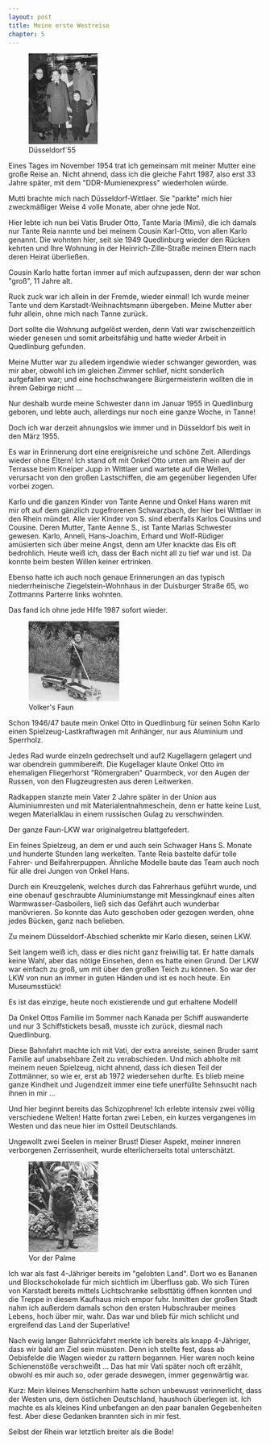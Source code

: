 ```yaml
---  
layout: post
title: Meine erste Westreise
chapter: 5
---  
```




<figure class="right"><a href="/bilder/010.jpg" title="Klicken f&uuml;r Grossansicht" rel="facebox"><img title="Du&#x308;sseldorf&#xb4;55" src="/bilder/thumb-010.png"></a><figcaption>Du&#x308;sseldorf&#xb4;55</figcaption></figure>
 Eines Tages im November 1954 trat ich gemeinsam mit meiner Mutter eine
große Reise an. Nicht ahnend, dass ich die gleiche Fahrt 1987, also erst 33
Jahre später, mit dem "DDR-Mumienexpress" wiederholen würde.

Mutti brachte mich nach Düsseldorf-Wittlaer. Sie "parkte" mich hier
zweckmäßiger Weise 4 volle Monate, aber ohne jede Not.

Hier lebte ich nun bei Vatis Bruder Otto, Tante Maria (Mimi), die ich damals
nur Tante Reia nannte und bei meinem Cousin Karl-Otto, von allen Karlo
genannt. Die wohnten hier, seit sie 1949 Quedlinburg wieder den Rücken kehrten
und Ihre Wohnung in der Heinrich-Zille-Straße meinen Eltern nach deren Heirat
überließen.

Cousin Karlo hatte fortan immer auf mich aufzupassen, denn der war schon
"groß", 11 Jahre alt.

Ruck zuck war ich allein in der Fremde, wieder einmal! Ich wurde meiner Tante
und dem Karstadt-Weihnachtsmann übergeben. Meine Mutter aber fuhr allein, ohne
mich nach Tanne zurück.

Dort sollte die Wohnung aufgelöst werden, denn Vati war zwischenzeitlich
wieder genesen und somit arbeitsfähig und hatte wieder Arbeit in Quedlinburg
gefunden.

Meine Mutter war zu alledem irgendwie wieder schwanger geworden, was mir aber,
obwohl ich im gleichen Zimmer schlief, nicht sonderlich aufgefallen war; und
eine hochschwangere Bürgermeisterin wollten die in ihrem Gebirge nicht …

Nur deshalb wurde meine Schwester dann im Januar 1955 in Quedlinburg geboren,
und lebte auch, allerdings nur noch eine ganze Woche, in Tanne!

Doch ich war derzeit ahnungslos wie immer und in Düsseldorf bis weit in den
März 1955.

Es war in Erinnerung dort eine ereignisreiche und schöne Zeit. Allerdings
wieder ohne Eltern! Ich stand oft mit Onkel Otto unten am Rhein auf der
Terrasse beim Kneiper Jupp in Wittlaer und wartete auf die Wellen, verursacht
von den großen Lastschiffen, die am gegenüber liegenden Ufer vorbei zogen.

Karlo und die ganzen Kinder von Tante Aenne und Onkel Hans waren mit mir oft
auf dem gänzlich zugefrorenen Schwarzbach, der hier bei Wittlaer in den Rhein
mündet. Alle vier Kinder von S. sind ebenfalls Karlos Cousins und Cousine.
Deren Mutter, Tante Aenne S., ist Tante Marias Schwester gewesen. Karlo,
Anneli, Hans-Joachim, Erhard und Wolf-Rüdiger amüsierten sich über meine
Angst, denn am Ufer knackte das Eis oft bedrohlich. Heute weiß ich, dass der
Bach nicht all zu tief war und ist. Da konnte beim besten Willen keiner
ertrinken.

Ebenso hatte ich auch noch genaue Erinnerungen an das typisch niederrheinische
Ziegelstein-Wohnhaus in der Duisburger Straße 65, wo Zottmanns Parterre links
wohnten.

Das fand ich ohne jede Hilfe 1987 sofort wieder.

<figure class="left"><a href="/bilder/011.jpg" title="Klicken f&uuml;r Grossansicht" rel="facebox"><img title="Volker&#x27;s Faun" src="/bilder/thumb-011.png"></a><figcaption>Volker&#x27;s Faun</figcaption></figure>
 Schon 1946/47 baute mein Onkel Otto in Quedlinburg für seinen Sohn
Karlo einen Spielzeug-Lastkraftwagen mit Anhänger, nur aus Aluminium und
Sperrholz.

Jedes Rad wurde einzeln gedrechselt und auf2 Kugellagern gelagert und war
obendrein gummibereift. Die Kugellager klaute Onkel Otto im ehemaligen
Fliegerhorst "Römergraben" Quarmbeck, vor den Augen der Russen, von den
Flugzeugresten aus deren Leitwerken.

Radkappen stanzte mein Vater 2 Jahre später in der Union aus Aluminiumresten
und mit Materialentnahmeschein, denn er hatte keine Lust, wegen Materialklau
in einem russischen Gulag zu verschwinden.

Der ganze Faun-LKW war originalgetreu blattgefedert.

Ein feines Spielzeug, an dem er und auch sein Schwager Hans S. Monate und
hunderte Stunden lang werkelten. Tante Reia bastelte dafür tolle Fahrer- und
Beifahrerpuppen. Ähnliche Modelle baute das Team auch noch für alle drei
Jungen von Onkel Hans.

Durch ein Kreuzgelenk, welches durch das Fahrerhaus geführt wurde, und eine
obenauf geschraubte Aluminiumstange mit Messingknauf eines alten
Warmwasser-Gasboilers, ließ sich das Gefährt auch wunderbar manövrieren. So
konnte das Auto geschoben oder gezogen werden, ohne jedes Bücken, ganz nach
belieben.

Zu meinem Düsseldorf-Abschied schenkte mir Karlo diesen, seinen LKW.

Seit langem weiß ich, dass er dies nicht ganz freiwillig tat. Er hatte damals
keine Wahl, aber das nötige Einsehen, denn es hatte einen Grund. Der LKW war
einfach zu groß, um mit über den großen Teich zu können. So war der LKW von
nun an immer in guten Händen und ist es noch heute. Ein Museumsstück!

Es ist das einzige, heute noch existierende und gut erhaltene Modell!

Da Onkel Ottos Familie im Sommer nach Kanada per Schiff auswanderte und nur 3
Schiffstickets besaß, musste ich zurück, diesmal nach Quedlinburg.

Diese Bahnfahrt machte ich mit Vati, der extra anreiste, seinen Bruder samt
Familie auf unabsehbare Zeit zu verabschieden. Und mich abholte mit meinem
neuen Spielzeug, nicht ahnend, dass ich diesen Teil der Zottmänner, so wie er,
erst ab 1972 wiedersehen durfte. Es blieb meine ganze Kindheit und Jugendzeit
immer eine tiefe unerfüllte Sehnsucht nach ihnen in mir …

Und hier beginnt bereits das Schizophrene! Ich erlebte intensiv zwei völlig
verschiedene Welten! Hatte fortan zwei Leben, ein kurzes vergangenes im Westen
und das neue hier im Ostteil Deutschlands.

Ungewollt zwei Seelen in meiner Brust! Dieser Aspekt, meiner inneren
verborgenen Zerrissenheit, wurde elterlicherseits total unterschätzt.

<figure class="right"><a href="/bilder/012.jpg" title="Klicken f&uuml;r Grossansicht" rel="facebox"><img title="Vor der Palme" src="/bilder/thumb-012.png"></a><figcaption>Vor der Palme</figcaption></figure>
 Ich war als fast 4-Jähriger bereits im "gelobten Land". Dort wo es
Bananen und Blockschokolade für mich sichtlich im Überfluss gab. Wo sich Türen
von Karstadt bereits mittels Lichtschranke selbsttätig öffnen konnten und die
Treppe in diesem Kaufhaus mich empor fuhr. Inmitten der großen Stadt nahm ich
außerdem damals schon den ersten Hubschrauber meines Lebens, hoch über mir,
wahr. Das war und blieb für mich schlicht und ergreifend das Land der
Superlative!

Nach ewig langer Bahnrückfahrt merkte ich bereits als knapp 4-Jähriger, dass
wir bald am Ziel sein müssten. Denn ich stellte fest, dass ab Oebisfelde die
Wagen wieder zu rattern begannen. Hier waren noch keine Schienenstöße
verschweißt … Das hat mir Vati später noch oft erzählt, obwohl es mir auch so,
oder gerade deswegen, immer gegenwärtig war.

Kurz: Mein kleines Menschenhirn hatte schon unbewusst verinnerlicht, dass der
Westen uns, dem östlichen Deutschland, haushoch überlegen ist. Ich machte es
als kleines Kind unbefangen an den paar banalen Gegebenheiten fest. Aber diese
Gedanken brannten sich in mir fest.

Selbst der Rhein war letztlich breiter als die Bode!

